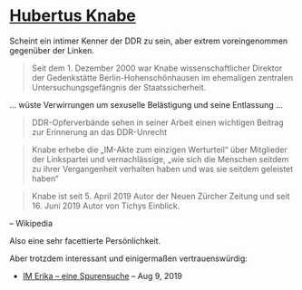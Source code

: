 # [Hubertus Knabe](https://de.wikipedia.org/wiki/Hubertus_Knabe)

Scheint ein intimer Kenner der DDR zu sein, aber extrem voreingenommen gegenüber der Linken.

> Seit dem 1. Dezember 2000 war Knabe wissenschaftlicher Direktor der Gedenkstätte Berlin-Hohenschönhausen im ehemaligen zentralen Untersuchungsgefängnis der Staatssicherheit. 

... wüste Verwirrungen um sexuselle Belästigung und seine Entlassung ...

> DDR-Opferverbände sehen in seiner Arbeit einen wichtigen Beitrag zur Erinnerung an das DDR-Unrecht

> Knabe erhebe die „IM-Akte zum einzigen Werturteil“ über Mitglieder der Linkspartei und vernachlässige, „wie sich die Menschen seitdem zu ihrer Vergangenheit verhalten haben und was sie seitdem geleistet haben“

> Knabe ist seit 5. April 2019 Autor der Neuen Zürcher Zeitung und seit 16. Juni 2019 Autor von Tichys Einblick.

– Wikipedia

Also eine sehr facettierte Persönlichkeit.

Aber trotzdem interessant und einigermaßen vertrauenswürdig:
- [IM Erika – eine Spurensuche](https://hubertus-knabe.de/auf-den-spuren-von-im-erika/) – Aug 9, 2019
